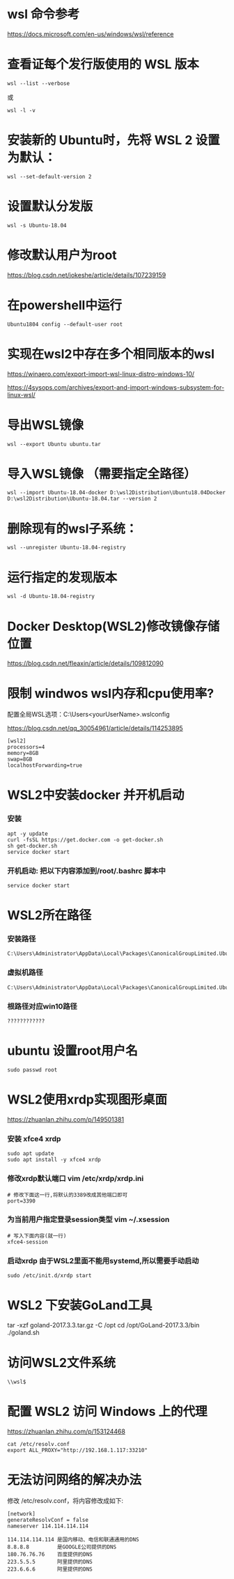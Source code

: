 
# wsl 命令参考
https://docs.microsoft.com/en-us/windows/wsl/reference

# 查看证每个发行版使用的 WSL 版本
```
wsl --list --verbose
```
或
```
wsl -l -v
```

# 安装新的 Ubuntu时，先将 WSL 2 设置为默认：
```
wsl --set-default-version 2
```

# 设置默认分发版
```
wsl -s Ubuntu-18.04
```

# 修改默认用户为root  
https://blog.csdn.net/jokeshe/article/details/107239159
# 在powershell中运行
```
Ubuntu1804 config --default-user root
```

# 实现在wsl2中存在多个相同版本的wsl
https://winaero.com/export-import-wsl-linux-distro-windows-10/

https://4sysops.com/archives/export-and-import-windows-subsystem-for-linux-wsl/

# 导出WSL镜像
```
wsl --export Ubuntu ubuntu.tar
```

# 导入WSL镜像 （需要指定全路径）
```
wsl --import Ubuntu-18.04-docker D:\wsl2Distribution\Ubuntu18.04Docker D:\wsl2Distribution\Ubuntu-18.04.tar --version 2
```

# 删除现有的wsl子系统：
```
wsl --unregister Ubuntu-18.04-registry
```

# 运行指定的发现版本
```
wsl -d Ubuntu-18.04-registry
```

# Docker Desktop(WSL2)修改镜像存储位置
https://blog.csdn.net/fleaxin/article/details/109812090


# 限制 windwos wsl内存和cpu使用率?
配置全局WSL选项：C:\Users\<yourUserName>\.wslconfig

https://blog.csdn.net/qq_30054961/article/details/114253895

```
[wsl2]
processors=4
memory=8GB
swap=8GB
localhostForwarding=true
```

# WSL2中安装docker 并开机启动
### 安装
```
apt -y update
curl -fsSL https://get.docker.com -o get-docker.sh
sh get-docker.sh
service docker start
```

### 开机启动: 把以下内容添加到/root/.bashrc 脚本中
```
service docker start
```

# WSL2所在路径
### 安装路径
```
C:\Users\Administrator\AppData\Local\Packages\CanonicalGroupLimited.Ubuntu18.04onWindows_79rhkp1fndgsc
```

### 虚拟机路径
```
C:\Users\Administrator\AppData\Local\Packages\CanonicalGroupLimited.Ubuntu18.04onWindows_79rhkp1fndgsc\LocalState\ext4.vhdx
```

### 根路径对应win10路径
```
????????????
```

# ubuntu 设置root用户名
```
sudo passwd root
```

# WSL2使用xrdp实现图形桌面

https://zhuanlan.zhihu.com/p/149501381

### 安装 xfce4 xrdp
```
sudo apt update
sudo apt install -y xfce4 xrdp
```

### 修改xrdp默认端口 vim /etc/xrdp/xrdp.ini

```
# 修改下面这一行,将默认的3389改成其他端口即可
port=3390
```

### 为当前用户指定登录session类型 vim ~/.xsession
```
# 写入下面内容(就一行)
xfce4-session
```

### 启动xrdp 由于WSL2里面不能用systemd,所以需要手动启动
```
sudo /etc/init.d/xrdp start
```

# WSL2 下安装GoLand工具
tar -xzf goland-2017.3.3.tar.gz -C /opt
cd /opt/GoLand-2017.3.3/bin
./goland.sh

# 访问WSL2文件系统
```
\\wsl$
```

# 配置 WSL2 访问 Windows 上的代理
https://zhuanlan.zhihu.com/p/153124468
```
cat /etc/resolv.conf
export ALL_PROXY="http://192.168.1.117:33210"
```

# 无法访问网络的解决办法
修改 /etc/resolv.conf，将内容修改成如下:
```
[network]
generateResolvConf = false
nameserver 114.114.114.114
```

```
114.114.114.114 是国内移动、电信和联通通用的DNS
8.8.8.8         是GOOGLE公司提供的DNS
180.76.76.76    百度提供的DNS
223.5.5.5       阿里提供的DNS
223.6.6.6       阿里提供的DNS
```

